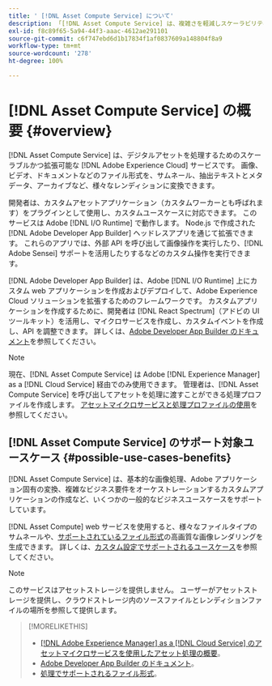 ```yaml
---
title: ' [!DNL Asset Compute Service] について'
description: 「[!DNL Asset Compute Service] は、複雑さを軽減しスケーラビリティを向上させるクラウドネイティブなアセット処理サービスです」。
exl-id: f8c89f65-5a94-44f3-aaac-4612ae291101
source-git-commit: c6f747ebd6d1b17834f1af0837609a148804f8a9
workflow-type: tm+mt
source-wordcount: '278'
ht-degree: 100%

---
```


# [!DNL Asset Compute Service] の概要 {#overview}

[!DNL Asset Compute Service] は、デジタルアセットを処理するためのスケーラブルかつ拡張可能な [!DNL Adobe Experience Cloud] サービスです。 画像、ビデオ、ドキュメントなどのファイル形式を、サムネール、抽出テキストとメタデータ、アーカイブなど、様々なレンディションに変換できます。

開発者は、カスタムアセットアプリケーション（カスタムワーカーとも呼ばれます）をプラグインとして使用し、カスタムユースケースに対応できます。 このサービスは Adobe [!DNL I/O Runtime] で動作します。 Node.js で作成された [!DNL Adobe Developer App Builder] ヘッドレスアプリを通じて拡張できます。 これらのアプリでは、外部 API を呼び出して画像操作を実行したり、[!DNL Adobe Sensei] サポートを活用したりするなどのカスタム操作を実行できます。

[!DNL Adobe Developer App Builder] は、Adobe [!DNL I/O Runtime] 上にカスタム web アプリケーションを作成およびデプロイして、Adobe Experience Cloud ソリューションを拡張するためのフレームワークです。 カスタムアプリケーションを作成するために、開発者は [!DNL React Spectrum]（アドビの UI ツールキット）を活用し、マイクロサービスを作成し、カスタムイベントを作成し、API を調整できます。 詳しくは、[Adobe Developer App Builder のドキュメント](https://developer.adobe.com/app-builder/docs/overview/)を参照してください。

>[!NOTE]
>
>現在、[!DNL Asset Compute Service] は Adobe [!DNL Experience Manager] as a [!DNL Cloud Service] 経由でのみ使用できます。 管理者は、[!DNL Asset Compute Service] を呼び出してアセットを処理に渡すことができる処理プロファイルを作成します。 [アセットマイクロサービスと処理プロファイルの使用](https://experienceleague.adobe.com/ja/docs/experience-manager-cloud-service/content/assets/manage/asset-microservices-configure-and-use)を参照してください。

## [!DNL Asset Compute Service] のサポート対象ユースケース {#possible-use-cases-benefits}

[!DNL Asset Compute Service] は、基本的な画像処理、Adobe アプリケーション固有の変換、複雑なビジネス要件をオーケストレーションするカスタムアプリケーションの作成など、いくつかの一般的なビジネスユースケースをサポートしています。

[!DNL Asset Compute] web サービスを使用すると、様々なファイルタイプのサムネールや、[サポートされているファイル形式](https://experienceleague.adobe.com/ja/docs/experience-manager-cloud-service/content/assets/file-format-support)の高画質な画像レンダリングを生成できます。 詳しくは、[カスタム設定でサポートされるユースケース](https://experienceleague.adobe.com/ja/docs/experience-manager-cloud-service/content/assets/manage/asset-microservices-configure-and-use)を参照してください。

>[!NOTE]
>
>このサービスはアセットストレージを提供しません。 ユーザーがアセットストレージを提供し、クラウドストレージ内のソースファイルとレンディションファイルの場所を参照して提供します。

<!-- TBD: Should this be mentioned in the docs?

|Asset Compute Service does not do this|Expectations from implementing client|
|---|---|
| Binary uploads or API-based asset ingestion. | Use other methods to ingest assets. |
| Store binaries or any persisted data across processing requests.| Each request is independent so treat it as a standalone request by sharing binary and processing instructions. |
| Store any configurations such as processing rules or settings for a user or an organization's account. | Add processing request to each request/instruction. |
| Direct event handling of asset creation events from storage systems and processing completed notifications, and errors. | Use [!DNL Adobe I/O] Events and other methods. |

-->

>[!MORELIKETHIS]
>
>* [ [!DNL Adobe Experience Manager]  as a  [!DNL Cloud Service] のアセットマイクロサービスを使用したアセット処理の概要](https://experienceleague.adobe.com/ja/docs/experience-manager-cloud-service/content/assets/asset-microservices-overview)。
>* [Adobe Developer App Builder のドキュメント](https://developer.adobe.com/app-builder/docs/overview)。
>* [処理でサポートされるファイル形式](https://experienceleague.adobe.com/ja/docs/experience-manager-cloud-service/content/assets/file-format-support)。

<!-- **TBD:**
* Clarify the service can only be used within AEM as Cloud Service. The docs provided as context for custom application developers. Not to be used as a standalone service.
  ** and API as that plays a role in custom applications (accepting standard params, invoking Nui itself in the future, etc. (this is an outlook))

* link to aem as cloud service docs on asset ingestion and customization with processing profiles.
-->

